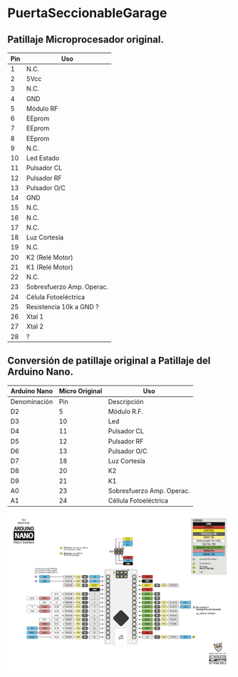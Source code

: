 # PuertaSeccionableGarage

## Patillaje Microprocesador original.
Pin  | Uso 
------------ | -------------
1 | N.C.
2 | 5Vcc
3 | N.C.
4 | GND
5 | Módulo RF
6 | EEprom
7 | EEprom
8 | EEprom
9 | N.C.
10 | Led Estado
11 | Pulsador CL
12 | Pulsador RF
13 | Pulsador O/C
14 | GND
15 | N.C.
16 | N.C.
17 | N.C.
18 | Luz Cortesía
19 | N.C.
20 | K2 (Relé Motor)
21 | K1 (Relé Motor)
22 | N.C.
23 | Sobresfuerzo Amp. Operac.
24 | Célula Fotoeléctrica
25 | Resistencia 10k a GND ?
26 | Xtal 1
27 | Xtal 2
28 | ?

## Conversión de patillaje original a Patillaje del Arduino Nano.

Arduino Nano| Micro Original | Uso
----------- |-------------- | -----------
Denominación | Pin | Descripción
D2           |  5  | Módulo R.F.
D3           |  10 | Led
D4           | 11  | Pulsador CL
D5           | 12  | Pulsador RF
D6           | 13  | Pulsador O/C
D7           | 18  | Luz Cortesía
D8           | 20  | K2
D9           | 21  | K1
A0           | 23  | Sobresfuerzo Amp. Operac.
A1           | 24  | Céllula Fotoeléctrica



![Arduino Nano](./arduino-nano-pins.png "Arduino Nano Patillaje")
